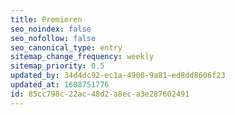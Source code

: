 ```yaml
---
title: Premieren
seo_noindex: false
seo_nofollow: false
seo_canonical_type: entry
sitemap_change_frequency: weekly
sitemap_priority: 0.5
updated_by: 34d4dc92-ec1a-4900-9a81-ed8dd8606f23
updated_at: 1608751776
id: 85cc798c-22ac-48d2-a8ec-a3e287602491
---
```

